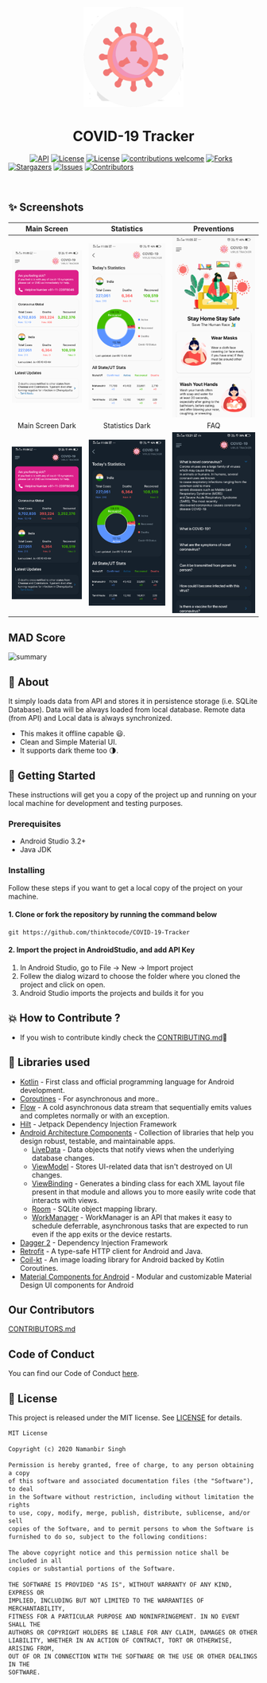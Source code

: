 
<p align="center">
    <a>
    <img src="app/src/main/ic_launcher-playstore.png" width="200" height="200"/>
    </a>
    <h1 align="center">COVID-19 Tracker</h1>
</p>


 &nbsp;&nbsp;&nbsp;&nbsp;&nbsp;&nbsp;&nbsp;&nbsp;&nbsp;&nbsp;
[![API](https://img.shields.io/badge/API-21%2B-yellow?style=for-the-badge)](https://android-arsenal.com/api?level=21)
[![License](https://img.shields.io/github/license/thinktocode/COVID-19-Tracker?style=for-the-badge)](https://github.com/thinktocode//COVID-19-Tracker/issues)
[![License](https://img.shields.io/badge/Android%20CI-passing-brightgreen?style=for-the-badge)](https://github.com/thinktocode/COVID-19-Tracker/actions)
[![contributions welcome](https://img.shields.io/badge/contributions-welcome-brightgreen.svg?style=flat)](https://github.com/akrish4/Learn-By-Write/issues)
[![Forks](https://img.shields.io/github/forks/thinktocode/COVID-19-Tracker.svg?logo=github)](https://github.com/akrish4/Learn-By-Write/network/members)
[![Stargazers](https://img.shields.io/github/stars//thinktocode/COVID-19-Tracker.svg?logo=github)](https://github.com/akrish4/Learn-By-Write/stargazers)
[![Issues](https://img.shields.io/github/issues//thinktocode/COVID-19-Tracker.svg?logo=github)](https://github.com/akrish4/Learn-By-Write/issues)
[![Contributors](https://img.shields.io/github/contributors/thinktocode/COVID-19-Tracker.svg?logo=github)](https://img.shields.io/github/contributors/akrish4/Learn-By-Write)

<br>

## ✨ Screenshots
| Main Screen | Statistics |  Preventions |
|:-:|:-:|:-:|
| ![Fist](media/screen_1.png?raw=true) | ![3](media/screen_2.png?raw=true) | ![3](media/screen_3.png?raw=true) |
| Main Screen Dark | Statistics Dark |  FAQ |
| ![4](media/screen_dark_1.png?raw=true) | ![5](media/screen_dark_2.png?raw=true) | ![6](media/screen_dark_3.png?raw=true) |

## MAD Score
![summary](https://user-images.githubusercontent.com/24237865/102366914-84f6b000-3ffc-11eb-8d49-b20694239782.png)

## 🌟 About
It simply loads data from API and stores it in persistence storage (i.e. SQLite Database). Data will be always loaded from local database. Remote data (from API) and Local data is always synchronized.
- This makes it offline capable 😃. 
- Clean and Simple Material UI.
- It supports dark theme too 🌗.

## 🚀 Getting Started
These instructions will get you a copy of the project up and running on your local machine for development and testing purposes.

### Prerequisites
*   Android Studio 3.2+
*   Java JDK

### Installing
Follow these steps if you want to get a local copy of the project on your machine.

#### 1. Clone or fork the repository by running the command below	
```
git https://github.com/thinktocode/COVID-19-Tracker
```

#### 2. Import the project in AndroidStudio, and add API Key
1.  In Android Studio, go to File -> New -> Import project
2.  Follew the dialog wizard to choose the folder where you cloned the project and click on open.
3.  Android Studio imports the projects and builds it for you


## 💥 How to Contribute ?
- If you wish to contribute kindly check the [CONTRIBUTING.md](https://github.com/thinktocode/COVID-19-Tracker/blob/main/CONTRIBUTING.md)🤝


## 📃 Libraries used
- [Kotlin](https://kotlinlang.org/) - First class and official programming language for Android development.
- [Coroutines](https://kotlinlang.org/docs/reference/coroutines-overview.html) - For asynchronous and more..
- [Flow](https://kotlin.github.io/kotlinx.coroutines/kotlinx-coroutines-core/kotlinx.coroutines.flow/-flow/) - A cold asynchronous data stream that sequentially emits values and completes normally or with an exception.
- [Hilt](https://developer.android.com/training/dependency-injection/hilt-android) - Jetpack Dependency Injection Framework
- [Android Architecture Components](https://developer.android.com/topic/libraries/architecture) - Collection of libraries that help you design robust, testable, and maintainable apps.
  - [LiveData](https://developer.android.com/topic/libraries/architecture/livedata) - Data objects that notify views when the underlying database changes.
  - [ViewModel](https://developer.android.com/topic/libraries/architecture/viewmodel) - Stores UI-related data that isn't destroyed on UI changes. 
  - [ViewBinding](https://developer.android.com/topic/libraries/view-binding) - Generates a binding class for each XML layout file present in that module and allows you to more easily write code that interacts with views.
  - [Room](https://developer.android.com/topic/libraries/architecture/room) - SQLite object mapping library.
  - [WorkManager](https://developer.android.com/topic/libraries/architecture/workmanager) - WorkManager is an API that makes it easy to schedule deferrable, asynchronous tasks that are expected to run even if the app exits or the device restarts.
- [Dagger 2](https://dagger.dev/) - Dependency Injection Framework
- [Retrofit](https://square.github.io/retrofit/) - A type-safe HTTP client for Android and Java.
- [Coil-kt](https://coil-kt.github.io/coil/) - An image loading library for Android backed by Kotlin Coroutines.
- [Material Components for Android](https://github.com/material-components/material-components-android) - Modular and customizable Material Design UI components for Android

## Our Contributors

[CONTRIBUTORS.md](./CONTRIBUTORS.md)

## Code of Conduct

You can find our Code of Conduct [here](/CODE_OF_CONDUCT.md).


## 📝 License
This project is released under the MIT license.
See [LICENSE](./LICENSE) for details.

```
MIT License

Copyright (c) 2020 Namanbir Singh

Permission is hereby granted, free of charge, to any person obtaining a copy
of this software and associated documentation files (the "Software"), to deal
in the Software without restriction, including without limitation the rights
to use, copy, modify, merge, publish, distribute, sublicense, and/or sell
copies of the Software, and to permit persons to whom the Software is
furnished to do so, subject to the following conditions:

The above copyright notice and this permission notice shall be included in all
copies or substantial portions of the Software.

THE SOFTWARE IS PROVIDED "AS IS", WITHOUT WARRANTY OF ANY KIND, EXPRESS OR
IMPLIED, INCLUDING BUT NOT LIMITED TO THE WARRANTIES OF MERCHANTABILITY,
FITNESS FOR A PARTICULAR PURPOSE AND NONINFRINGEMENT. IN NO EVENT SHALL THE
AUTHORS OR COPYRIGHT HOLDERS BE LIABLE FOR ANY CLAIM, DAMAGES OR OTHER
LIABILITY, WHETHER IN AN ACTION OF CONTRACT, TORT OR OTHERWISE, ARISING FROM,
OUT OF OR IN CONNECTION WITH THE SOFTWARE OR THE USE OR OTHER DEALINGS IN THE
SOFTWARE.
```
